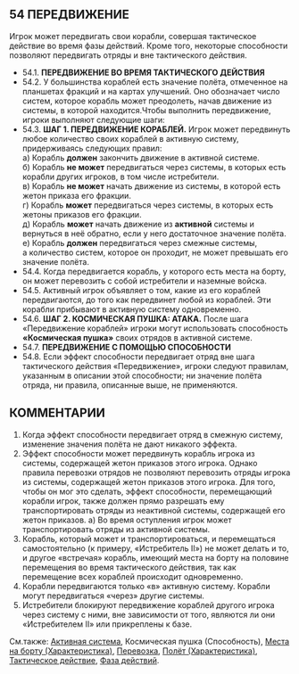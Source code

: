54 ПЕРЕДВИЖЕНИЕ
---

Игрок может передвигать свои корабли, совершая тактическое действие во время фазы действий. Кроме того, некоторые способности позволяют передвигать отряды и вне тактического действия.
* 54.1. **ПЕРЕДВИЖЕНИЕ ВО ВРЕМЯ ТАКТИЧЕСКОГО ДЕЙСТВИЯ**
* 54.2. У большинства кораблей есть значение полёта, отмеченное на планшетах фракций и на картах улучшений. Оно обозначает число систем, которое корабль может преодолеть, начав движение из системы, в которой находится.Чтобы выполнить передвижение, игроки выполняют следующие шаги:
* 54.3. **ШАГ 1. ПЕРЕДВИЖЕНИЕ КОРАБЛЕЙ.** Игрок может передвинуть любое количество своих кораблей в активную систему, придерживаясь следующих правил:  
  а) Корабль **должен** закончить движение в активной системе.  
  б) Корабль **не может** передвигаться через системы, в которых есть корабли других игроков, в том числе истребители.  
  в) Корабль **не может** начать движение из системы, в которой есть жетон приказа его фракции.  
  г) Корабль **может** передвигаться через системы, в которых есть жетоны приказов его фракции.  
  д) Корабль **может** начать движение из **активной** системы и вернуться в неё обратно, если у него достаточное значение полёта.  
  е) Корабль **должен** передвигаться через смежные системы, а количество систем, которое он проходит, не может превышать его значение полёта.
* 54.4. Когда передвигается корабль, у которого есть места на борту, он может перевозить с собой истребители и наземные войска.
* 54.5. Активный игрок объявляет о том, какие из его кораблей передвигаются, до того как передвинет любой из кораблей. Эти корабли прибывают в активную систему одновременно.
* 54.6. **ШАГ 2. КОСМИЧЕСКАЯ ПУШКА: АТАКА.** После шага «Передвижение кораблей» игроки могут использовать способность **«Космическая пушка»** своих отрядов в активной системе.
* 54.7. **ПЕРЕДВИЖЕНИЕ С ПОМОЩЬЮ СПОСОБНОСТИ**
* 54.8. Если эффект способности передвигает отряд вне шага тактического действия «Передвижение», игроки следуют правилам, указанным в описании этой способности; ни значение полёта отряда, ни правила, описанные выше, не применяются.

КОММЕНТАРИИ
---
1) Когда эффект способности передвигает отряд в смежную систему, изменение значения полёта не дают никакого эффекта.
2) Эффект способности может передвинуть корабль игрока из системы, содержащей жетон приказов этого игрока. Однако правила перевозки отрядов не позволяют перевозить отряды игрока из системы, содержащей жетон приказов этого игрока. Для того, чтобы он мог это сделать, эффект способности, перемещающий корабли игрок, также должен прямо разрешать ему транспортировать отряды из неактивной системы, содержащей его жетон приказов.
  а) Во время оступления игрок может транспортировать отряды из активной системы.
3) Корабль, который может и транспортироваться, и перемещаться самостоятельно (к примеру, «Истребитель II») не может делать и то, и другое «встречая» корабль, имеющий места на борту на половине перемещения во время тактического действия, так как перемещение всех кораблей происходит одновременно.
4) Корабли передвигаются только «в» активную систему. Корабли могут передвигаться «через» другие системы.
5) Истребители блокируют передвижение кораблей другого игрока через систему с ними, вне зависимости от того, являются ли они «Истребителем II» или прикреплены к базе.


См.также: [Активная система](active_system.md), Космическая пушка (Способность), [Места на борту (Характеристика)](capacity_attr.md), [Перевозка](transport.md), [Полёт (Характеристика)](move_attr.md), [Тактическое действие](tactical_action.md), [Фаза действий](action_phase.md).
